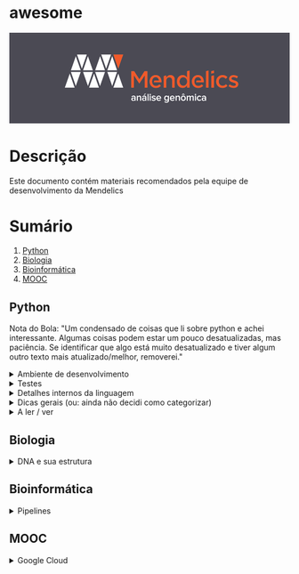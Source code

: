 # awesome

![icon](icon.png)

# Descrição

Este documento contém materiais recomendados pela equipe de desenvolvimento da Mendelics

# Sumário

1. [Python](#python)
1. [Biologia](#biologia)
1. [Bioinformática](#bioinformática)
1. [MOOC](#mooc)

## Python

Nota do Bola: "Um condensado de coisas que li sobre python e achei interessante. Algumas coisas podem estar um pouco desatualizadas, mas paciência. Se identificar que algo está muito desatualizado e tiver algum outro texto mais atualizado/melhor, removerei."

<details><summary>Ambiente de desenvolvimento</summary>

* [Guia definitivo para organizar meu ambiente Python](https://medium.com/welcome-to-the-django/guia-definitivo-para-organizar-meu-ambiente-python-a16e2479b753)
* [What Is Pip? A Guide for New Pythonistas](https://realpython.com/what-is-pip/)
* [virtualenv: ambientes virtuais para desenvolvimento](https://pythonhelp.wordpress.com/2012/10/17/virtualenv-ambientes-virtuais-para-desenvolvimento/)
* [Simplify Your Python Developer Environment](https://medium.com/homeaway-tech-blog/simplify-your-python-developer-environment-aba90f32dddb)

</details>

<details><summary>Testes</summary>

* [Monkey Patching in Python: Explained with Examples](https://thecodebits.com/monkey-patching-in-python-explained-with-examples/)
* [Four tools for testing your Python code](https://www.tjelvarolsson.com/blog/four-tools-for-testing-your-python-code/)
* [Understanding the Python Mock Object Library](https://realpython.com/python-mock-library/)
* [Mock vs MagicMock](https://stackoverflow.com/questions/17181687/mock-vs-magicmock)
* [5 libs essenciais para testes unitários Python](https://blog.paulagrangeiro.com.br/5-libs-essenciais-para-testes-unit%C3%A1rios-python-f2ba8326e76a)

</details>

<details><summary>Detalhes internos da linguagem</summary>

* [Is Python pass-by-reference or pass-by-value?](https://robertheaton.com/2014/02/09/pythons-pass-by-object-reference-as-explained-by-philip-k-dick/)
* [Garbage collection in Python: things you need to know](https://rushter.com/blog/python-garbage-collector/)

</details>

<details><summary>Dicas gerais (ou: ainda não decidi como categorizar)</summary>

* [How to Write Beautiful Python Code With PEP 8](https://realpython.com/python-pep8/)
* [Buggy Python Code: The 10 Most Common Mistakes That Python Developers Make](https://www.toptal.com/python/top-10-mistakes-that-python-programmers-make)
* [The definitive guide to Python exceptions](https://julien.danjou.info/python-exceptions-guide/)
* [Python KeyError Exceptions and How to Handle Them](https://realpython.com/python-keyerror/)
* [Python List Comprehensions: Explained Visually](https://treyhunner.com/2015/12/python-list-comprehensions-now-in-color/)
* [Overusing list comprehensions and generator expressions in Python](https://treyhunner.com/2019/03/abusing-and-overusing-list-comprehensions-in-python/)
* [Overusing lambda expressions in Python](https://treyhunner.com/2018/09/stop-writing-lambda-expressions/)
* [Understanding Python's 'yield' Keyword](https://stackabuse.com/understanding-pythons-yield-keyword/)
* [How can I simplify repetitive if-elif statements?](https://stackoverflow.com/questions/61030617/how-can-i-simplify-repetitive-if-elif-statements)

</details>

<details><summary>A ler / ver</summary>

* [How to Use any() in Python](https://realpython.com/any-python/)
* [Linked Lists in Python: An Introduction](https://realpython.com/linked-lists-python/)
* [When Python practices goes wrong](https://www.youtube.com/watch?v=aAiXpoGUaxM)
* [The Clean Architecture in Python. How to write testable and flexible code](https://breadcrumbscollector.tech/the-clean-architecture-in-python-how-to-write-testable-and-flexible-code/)
* [Stop naming your python modules “utils”](https://breadcrumbscollector.tech/stop-naming-your-python-modules-utils/)
* [Overload Functions in Python ](https://arpitbhayani.me/blogs/function-overloading)
* [Building Good Tests](https://salmonmode.github.io/2019/03/29/building-good-tests.html)
* [My unpopular opinion about black code formatter](https://luminousmen.com/post/my-unpopular-opinion-about-black-code-formatter)
* [Refactoring and asking for forgiveness](https://storiesinmypocket.com/articles/refactoring-and-asking-forgiveness/)
* [Mocking Asynchronous Functions In Python](http://dino.codes/posts/mocking-asynchronous-functions-python/)
* [https://stevedower.id.au/blog/most-critical-python-metric](https://stevedower.id.au/blog/most-critical-python-metric)
* [Do not log](https://sobolevn.me/2020/03/do-not-log)
* [The Python math Module: Everything You Need to Know](https://realpython.com/python-math-module/)

</details>

## Biologia

<details><summary>DNA e sua estrutura</summary>

* [DNA Structure and Replication: Crash Course Biology #10](https://www.youtube.com/watch?v=8kK2zwjRV0M)
* [DNA, Hot Pockets, & The Longest Word Ever: Crash Course Biology #11](https://www.youtube.com/watch?v=itsb2SqR-R0)
* [DNA | Biomolecules | MCAT | Khan Academy](https://youtu.be/AmOO4j0E408)
* [Classical genetics](https://www.khanacademy.org/science/high-school-biology/hs-classical-genetics)

</details>

## Bioinformática

<details><summary>Pipelines</summary>

* [GATK workflows](https://github.com/gatk-workflows/)
    * [gatk4-genome-processing-pipeline](https://github.com/gatk-workflows/gatk4-genome-processing-pipeline)

</details>

## MOOC

<details><summary>Google Cloud</summary>

* [Google Cloud Platform Fundamentals: Core Infrastructure](https://www.coursera.org/learn/gcp-fundamentals)

</details>